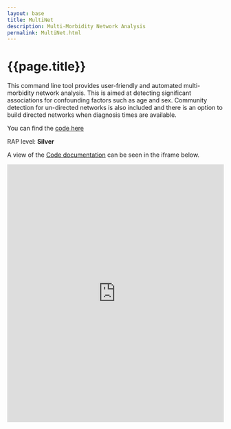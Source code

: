 ```yaml
---
layout: base 
title: MultiNet
description: Multi-Morbidity Network Analysis
permalink: MultiNet.html
---
```


# {{page.title}}

This command line tool provides user-friendly and automated multi-morbidity network analysis. This is aimed at detecting significant associations for confounding factors such as age and sex. Community detection for un-directed networks is also included and there is an option to build directed networks when diagnosis times are available.

You can find the [code here](https://github.com/nhsx/morbidity_network_analysis)

RAP level: **Silver**

A view of the [Code documentation](https://nhsx.github.io/morbidity_network_analysis/) can be seen in the iframe below.

<iframe src="https://nhsx.github.io/morbidity_network_analysis/" width="100%" height="600" frameborder="0" scrolling="yes"></iframe>